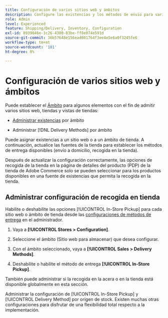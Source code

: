```yaml
---
title: Configuración de varios sitios web y ámbitos
description: Configure las existencias y los métodos de envío para varios sitios web y ámbitos de almacenamiento.
role: Admin
level: Experienced
feature: Shipping/Delivery, Inventory, Configuration
exl-id: 8939046e-1c26-4380-83be-ff8e074e591d
source-git-commit: 36b57648e156ead801764f3ee4e5e6a0f3245fe6
workflow-type: tm+mt
source-wordcount: '181'
ht-degree: 0%

---
```


# Configuración de varios sitios web y ámbitos

Puede establecer el [Ámbito](https://docs.magento.com/user-guide/configuration/scope.html) para algunos elementos con el fin de admitir varios sitios web, tiendas y vistas de tiendas:

- [Administrar existencias](https://docs.magento.com/user-guide/catalog/inventory-stock.html) por ámbito

- Administrar [!DNL Delivery Methods] por ámbito

Puede asignar existencias a un sitio web o a un ámbito de tienda. A continuación, actualice las fuentes de la tienda para establecer los métodos de entrega disponibles (envío a domicilio, recogida en la tienda).

Después de actualizar la configuración correctamente, las opciones de recogida de la tienda en la página de detalles del producto (PDP) de la tienda de Adobe Commerce solo se pueden seleccionar para los productos disponibles en una fuente de existencias que permita la recogida en la tienda.

## Administrar configuración de recogida en tienda

Habilite o deshabilite las opciones [!UICONTROL In-Store Pickup] para cada sitio web o ámbito de tienda desde las [configuraciones de métodos de entrega](enable-general.md#delivery-methods) en el administrador.

1. Vaya a **[!UICONTROL Stores > Configuration]**.

1. Seleccione el ámbito (Sitio web para almacenar) que desea configurar.

1. Con el ámbito seleccionado, vaya a **[!UICONTROL Sales > Delivery Methods]**.

1. Deshabilite o habilite el método de entrega **[!UICONTROL In-Store Pickup]**.

También puede administrar si la recogida en la acera o en la tienda está disponible globalmente en esta sección.

Administrar la configuración de [!UICONTROL In-Store Pickup] y [!UICONTROL Delivery Method] por origen de stock. Existen muchas otras configuraciones para disfrutar de una flexibilidad total respecto a la implementación.

